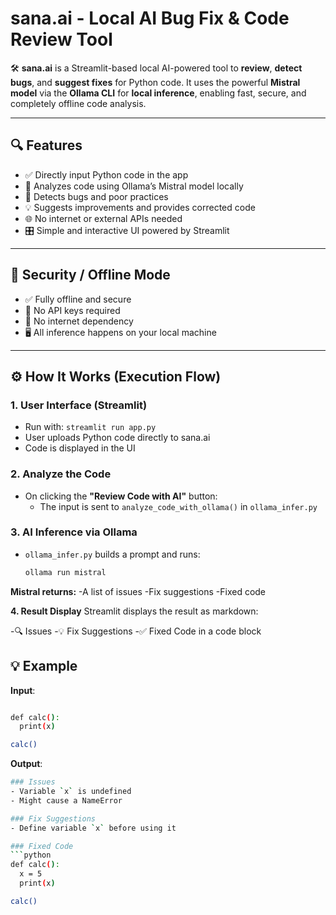 # sana.ai - Local AI Bug Fix & Code Review Tool

🛠️ **sana.ai** is a Streamlit-based local AI-powered tool to **review**, **detect bugs**, and **suggest fixes** for Python code. It uses the powerful **Mistral model** via the **Ollama CLI** for **local inference**, enabling fast, secure, and completely offline code analysis.

---

## 🔍 Features

- ✅ Directly input Python code in the app
- 🧠 Analyzes code using Ollama’s Mistral model locally
- 🐛 Detects bugs and poor practices
- 💡 Suggests improvements and provides corrected code
- 🌐 No internet or external APIs needed
- 🎛️ Simple and interactive UI powered by Streamlit

---
## 🔐 Security / Offline Mode

- ✅ Fully offline and secure
- 🧠 No API keys required
- 🔌 No internet dependency
- 🖥️ All inference happens on your local machine
---

## ⚙️ How It Works (Execution Flow)

### 1. User Interface (Streamlit)
- Run with: `streamlit run app.py`
- User uploads Python code directly to sana.ai
- Code is displayed in the UI

### 2. Analyze the Code
- On clicking the **"Review Code with AI"** button:
  - The input is sent to `analyze_code_with_ollama()` in `ollama_infer.py`

### 3. AI Inference via Ollama
- `ollama_infer.py` builds a prompt and runs:
  ```bash
  ollama run mistral
  
**Mistral returns:**
-A list of issues
-Fix suggestions
-Fixed code

**4. Result Display**
Streamlit displays the result as markdown:

-🔍 Issues
-💡 Fix Suggestions
-✅ Fixed Code in a code block

## 💡 Example

**Input**:
  ```bash

def calc():
    print(x)

calc()
```

**Output**:
  ```bash
### Issues
- Variable `x` is undefined
- Might cause a NameError

### Fix Suggestions
- Define variable `x` before using it

### Fixed Code
```python
def calc():
    x = 5
    print(x)

calc()

```






